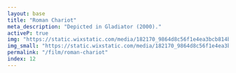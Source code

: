 ```yaml
---
layout: base
title: "Roman Chariot"
meta_description: "Depicted in Gladiator (2000)."
activeP: true
img: "https://static.wixstatic.com/media/182170_9864d8c56f1e4ea3bcb814b94b366ab2~mv2.jpg"
img_small: "https://static.wixstatic.com/media/182170_9864d8c56f1e4ea3bcb814b94b366ab2~mv2.jpg"
permalink: "/film/roman-chariot"
index: 12
---
```

